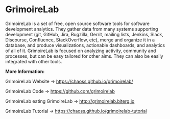 # GrimoireLab

GrimoireLab is a set of free, open source software tools for software development analytics. They gather data from many systems supporting development (git, GitHub, Jira, Bugzilla, Gerrit, mailing lists, Jenkins, Slack, Discourse, Confluence, StackOverflow, etc), merge and organize it in a database, and produce visualizations, actionable dashboards, and analytics of all of it.  GrimoireLab is focused on analyzing activity, community and processes, but can be easy tailored for other aims. They can also be easily integrated with other tools.


**More Information:**

GrimoireLab Website → https://chaoss.github.io/grimoirelab/

GrimoireLab Code → https://github.com/grimoirelab

GrimoireLab eating GrimoireLab → http://grimoirelab.biterg.io

GrimoireLab Tutorial → https://chaoss.github.io/grimoirelab-tutorial
